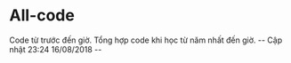 # All-code
Code từ trước đến giờ.
Tổng hợp code khi học từ năm nhất đến giờ. 
-- Cập nhật 23:24 16/08/2018 --
